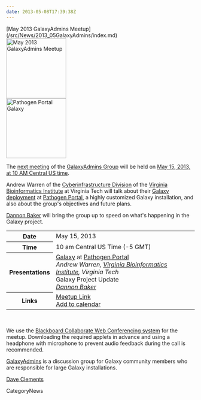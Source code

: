 ```yaml
---
date: 2013-05-08T17:39:38Z
---
```

<div class='newsItemHeader'>[May 2013 GalaxyAdmins Meetup](/src/News/2013_05GalaxyAdmins/index.md)</div>

<div class='right'><a href='/Community/GalaxyAdmins/Meetups/2013_05_15'><img src='/Images/Logos/GalaxyAdmins.png' alt='May 2013 GalaxyAdmins Meetup' width="160" /></a><br />
<a href='http://rnaseq.pathogenportal.org/'><img src='/Community/GalaxyAdmins/Meetups/2013_05_15/PathogenPortalGalaxyLandingPage.png' alt='Pathogen Portal Galaxy' width="160" /></a></div>


The [next meeting](/src/Community/GalaxyAdmins/Meetups/2013_05_15/index.md) of the [GalaxyAdmins Group](/Community/GalaxyAdmins) will be held on [May 15, 2013, at 10 AM Central US time](/src/Community/GalaxyAdmins/Meetups/2013_05_15/index.md). 

Andrew Warren of the [Cyberinfrastructure Division](http://www.vbi.vt.edu/faculty/group_overview/Cyberinfrastructure_Division) of the [Virginia Bioinformatics Institute](https://www.vbi.vt.edu/) at Virginia Tech will talk about their [Galaxy deployment](http://rnaseq.pathogenportal.org/) at [Pathogen Portal](http://pathogenportal.org), a highly customized Galaxy installation, and also about the group's objectives and future plans.

[Dannon Baker](/src/DannonBaker/index.md) will bring the group up to speed on what's happening in the Galaxy project.

<table>
  <tr>
    <th> Date </th>
    <td> May 15, 2013 </td>
  </tr>
  <tr>
    <th> Time </th>
    <td> 10 am Central US Time (-5 GMT) </td>
  </tr>
  <tr>
    <th> Presentations </th>
    <td> </em><a href='http://rnaseq.pathogenportal.org/'>Galaxy</a> at <a href='http://pathogenportal.org'>Pathogen Portal</a><em><div class='indent'>Andrew Warren, <a href='https://www.vbi.vt.edu/'>Virginia Bioinformatics Institute</a>, Virginia Tech </div></em>Galaxy Project Update<em><div class='indent'><a href='/DannonBaker'>Dannon Baker</a></div> </td>
  </tr>
  <tr>
    <th> Links </th>
    <td> <a href='https://globalcampus.uiowa.edu:443/join_meeting.html?meetingId=1262346908659'>Meetup Link</a><br /><a href='https://globalcampus.uiowa.edu:443/build_calendar.event?meetingId=1262346908659'>Add to calendar</a> </td>
  </tr>
</table>


<br />

We use the [Blackboard Collaborate Web Conferencing system](/src/Community/GalaxyAdmins/Meetups/WebinarTech/index.md) for the meetup. Downloading the required applets in advance and using a headphone with microphone to prevent audio feedback during the call is recommended.

[GalaxyAdmins](/src/Community/GalaxyAdmins/index.md) is a discussion group for Galaxy community members who are responsible for large Galaxy installations. 

[Dave Clements](/src/DaveClements/index.md)


CategoryNews
